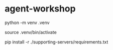 # agent-workshop

python -m venv .venv

source .venv/bin/activate 

pip install -r ./supporting-servers/requirements.txt